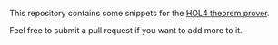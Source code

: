 This repository contains some snippets for the [HOL4 theorem prover](https://hol-theorem-prover.org/).

Feel free to submit a pull request if you want to add more to it.
